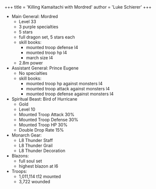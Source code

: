 +++
title = 'Killing Kamaitachi with Mordred'
author = 'Luke Schierer'
+++

* Main General: Mordred
  * Level 33
  * 3 purple specialties
  * 5 stars
  * full dragon set, 5 stars each
  * skill books:
    * mounted troop defense l4
    * mounted troop hp l4
    * march size l4
  * 2.8m power
* Assistant General: Prince Eugene
  * No specialties
  * skill books:
    * mounted troop hp against monsters l4
    * mounted troop attack against monsters l4
    * mounted troop defense against monsters l4
* Spiritual Beast: Bird of Hurricane
  * Gold
  * Level 10
  * Mounted Troop Attack 30%
  * Mounted Troop Defense 30%
  * Mounted Troop HP 30%
  * Double Drop Rate 15%
* Monarch Gear:
  * L8 Thunder Staff
  * L8 Thunder Grail
  * L8 Thunder Decoration
* Blazons:
  * full soul set
  * highest blazon at l6
* Troops:
  * 1,011,114 t12 mounted
  * 3,722 wounded

